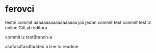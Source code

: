 ﻿# ferovci
testni commit
aaaaaaaaaaaaaaaaaa
još jedan commit test
commit test iz online GitLab editora

commit iz testBranch-a


asdfasdfasdfadded a line to readme
